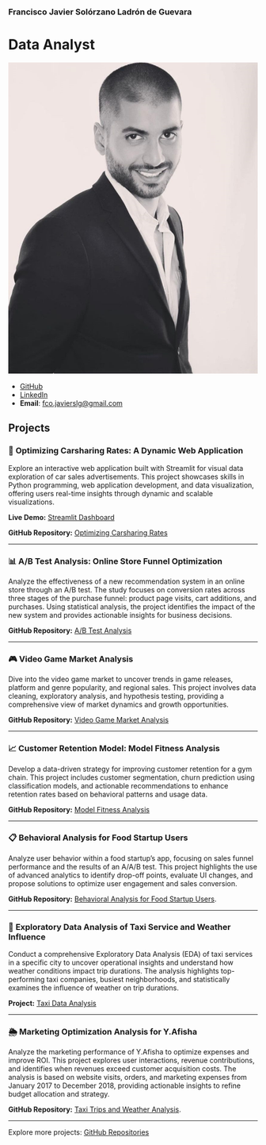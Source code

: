 ### Francisco Javier Solórzano Ladrón de Guevara
# Data Analyst
![Profile Picture](/assests/img/profilepic.png)


- [GitHub](https://github.com/Frankenslg)
- [LinkedIn](https://www.linkedin.com/in/franciscosolorzano-dataanalyst/)
- **Email**: [fco.javierslg@gmail.com](mailto:fco.javierslg@gmail.com)

## Projects

### 🚀 **Optimizing Carsharing Rates: A Dynamic Web Application**

Explore an interactive web application built with Streamlit for visual data exploration of car sales advertisements. This project showcases skills in Python programming, web application development, and data visualization, offering users real-time insights through dynamic and scalable visualizations.

**Live Demo:** [Streamlit Dashboard](https://sprint-5-diua.onrender.com)

**GitHub Repository:** [Optimizing Carsharing Rates](https://frankenslg.github.io/Optimizing-Carsharing-Rates-A-Dynamic-Web-Application/)

---

### 📊 **A/B Test Analysis: Online Store Funnel Optimization**

Analyze the effectiveness of a new recommendation system in an online store through an A/B test. The study focuses on conversion rates across three stages of the purchase funnel: product page visits, cart additions, and purchases. Using statistical analysis, the project identifies the impact of the new system and provides actionable insights for business decisions.

**GitHub Repository:** [A/B Test Analysis](https://frankenslg.github.io/A-B-Test-Analysis-Online-Store-Recommendation-System/)

---

### 🎮 **Video Game Market Analysis**

Dive into the video game market to uncover trends in game releases, platform and genre popularity, and regional sales. This project involves data cleaning, exploratory analysis, and hypothesis testing, providing a comprehensive view of market dynamics and growth opportunities.

**GitHub Repository:** [Video Game Market Analysis](https://frankenslg.github.io/Video-Game-Market-Analysis/)

---

### 📈 **Customer Retention Model: Model Fitness Analysis**

Develop a data-driven strategy for improving customer retention for a gym chain. This project includes customer segmentation, churn prediction using classification models, and actionable recommendations to enhance retention rates based on behavioral patterns and usage data.

**GitHub Repository:** [Model Fitness Analysis](https://frankenslg.github.io/Modelo-de-Retencion-de-Clientes-Analisis-de-Model-Fitness/)

---

### 📋 **Behavioral Analysis for Food Startup Users**

Analyze user behavior within a food startup’s app, focusing on sales funnel performance and the results of an A/A/B test. This project highlights the use of advanced analytics to identify drop-off points, evaluate UI changes, and propose solutions to optimize user engagement and sales conversion.

**GitHub Repository:** [Behavioral Analysis for Food Startup Users](https://frankenslg.github.io/Behavioral-Analysis-for-Food-Startup-Users/).

---

### 🚕 **Exploratory Data Analysis of Taxi Service and Weather Influence**

Conduct a comprehensive Exploratory Data Analysis (EDA) of taxi services in a specific city to uncover operational insights and understand how weather conditions impact trip durations. The analysis highlights top-performing taxi companies, busiest neighborhoods, and statistically examines the influence of weather on trip durations.

**Project:** [Taxi Data Analysis](https://frankenslg.github.io/Taxi-Data-Analysis-SQL/)

---

### 🌦️ **Marketing Optimization Analysis for Y.Afisha**

Analyze the marketing performance of Y.Afisha to optimize expenses and improve ROI. This project explores user interactions, revenue contributions, and identifies when revenues exceed customer acquisition costs. The analysis is based on website visits, orders, and marketing expenses from January 2017 to December 2018, providing actionable insights to refine budget allocation and strategy.

**GitHub Repository:** [Taxi Trips and Weather Analysis](https://frankenslg.github.io/Marketing-Optimization-Analysis-for-Y.Afisha/).

---

Explore more projects: [GitHub Repositories](https://github.com/Frankenslg?tab=repositories)


